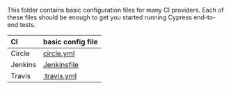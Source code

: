This folder contains basic configuration files for many CI providers. Each of these files should be enough to get you started running Cypress end-to-end tests.

CI | basic config file
:--- | :---
Circle | [circle.yml](circle.yml)
Jenkins | [Jenkinsfile](Jenkinsfile)
Travis | [.travis.yml](.travis.yml)
